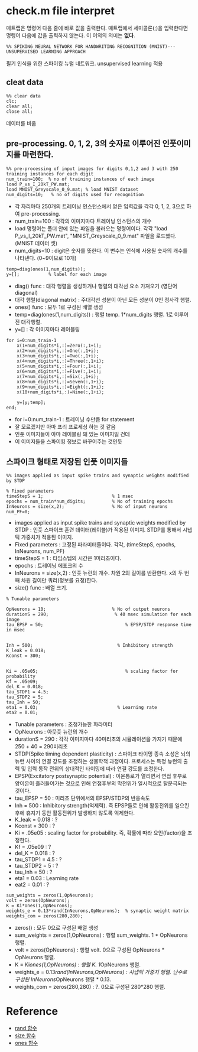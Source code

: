 # check.m file interpret



매트랩은 명령어 다음 줄에 바로 값을 출력한다.
매트랩에서 세미콜론(;)을 입력한다면 명령어 다음에 값을 출력하지 않는다. 이 이외의 의미는 **없다**.




```
%% SPIKING NEURAL NETWORK FOR HANDWRITING RECOGNITION (MNIST)---UNSUPERVISED LEARNING APPROACH
```
필기 인식을 위한 스파이킹 뉴럴 네트워크. unsupervised learning 적용


## cleat data

```
%% clear data
clc;
clear all;
close all;
```

데이터를 비움











## pre-processing. 0, 1, 2, 3의 숫자로 이루어진 인풋이미지를 마련한다. 

```
%% pre-processing of input images for digits 0,1,2 and 3 with 250 training instances for each digit
num_train=100;  % no of training instances of each image
load P_vs_I_20kT_PW.mat;
load MNIST_Greyscale_0_9.mat; % load MNIST dataset
num_digits=10;   % no of digits used for recognition
```

- 각 자리마다 250개의 트레이닝 인스턴스에서 얻은 입력값을 각각  0, 1, 2, 3으로 하여 pre-processing.
- num_train=100 : 각각의 이미지마다 트레이닝 인스턴스의 개수
- load 명령어는 폴더 안에 있는 파일을 불러오는 명령어이다.
각각 "load P_vs_I_20kT_PW.mat", "MNIST_Greyscale_0_9.mat" 파일을 로드했다. (MNIST 데이터 셋)
- num_digits=10 : digit은 숫자를 뜻한다. 이 변수는 인식에 사용될 숫자의 개수를 나타낸다. (0~9이므로 10개)


```
temp=diag(ones(1,num_digits));
y=[];           % label for each image
```

- diag() func : 대각 행렬을 생성하거나 행렬의 대각선 요소 가져오기 (영단어 diagonal)
- 대각 행렬(diagonal matrix) : 주대각선 성분이 아닌 모든 성분이 0인 정사각 행렬.
- ones() func : 모두 1로 구성된 배열 생성
- temp=diag(ones(1,num_digits)) : 행렬 temp. 1*num_digits 행렬. 1로 이루어진 대각행렬. 
- y=[] : 각 이미지마다 레이블링


```
for i=0:num_train-1
    x(1+num_digits*i,:)=Zero(:,1+i);
    x(2+num_digits*i,:)=One(:,1+i);
    x(3+num_digits*i,:)=Two(:,1+i);
    x(4+num_digits*i,:)=Three(:,1+i);
    x(5+num_digits*i,:)=Four(:,1+i);
    x(6+num_digits*i,:)=Five(:,1+i);
    x(7+num_digits*i,:)=Six(:,1+i);
    x(8+num_digits*i,:)=Seven(:,1+i);
    x(9+num_digits*i,:)=Eight(:,1+i);
    x(10+num_digits*i,:)=Nine(:,1+i);    
    
    y=[y;temp];
end;
```

- for i=0:num_train-1 : 트레이닝 수만큼 for statement
- 잘 모르겠지만 아마 프리 프로세싱 하는 것 같음
- 인풋 이미지들이 아마 레이블링 돼 있는 이미지일 건데
- 이 이미지들을 스파이킹 정보로 바꾸어주는 것인듯 









## 스파이크 형태로 저장된 인풋 이미지들

```
%% images applied as input spike trains and synaptic weights modified by STDP

% Fixed parameters
timeStepS = 1;                          % 1 msec
epochs = num_train*num_digits;          % No of training epochs
InNeurons = size(x,2);                  % No of input neurons
num_PF=0;
```

- images applied as input spike trains and synaptic weights modified by STDP : 인풋 스파이크 훈련 데이터(레이블)가 적용된 이미지. STDP를 통해서 시냅틱 가중치가 적용된 이미지. 
- Fixed parameters : 고정된 파라미터들이다. 각각, (timeStepS, epochs, InNeurons, num_PF)
- timeStepS = 1 : 타임스텝의 시간은 1미리초이다.
- epochs : 트레이닝 에포크의 수
- InNeurons = size(x,2) : 인풋 뉴런의 개수. 차원 2의 길이를 반환한다. x의 두 번째 차원 길이만 쿼리(정보를 요청)한다.
- size() func : 배열 크기.

```
% Tunable parameters

OpNeurons = 10;                         % No of output neurons
durationS = 290;                         % 40 msec simulation for each image
tau_EPSP = 50;                               % EPSP/STDP response time in msec


Inh = 500;                                % Inhibitory strength
K_leak = 0.018;
Kconst = 300;


Ki = .05e05;                                 % scaling factor for probability
Kf = .05e09;
del_K = 0.018;
tau_STDP1 = 4.5;
tau_STDP2 = 5;
tau_Inh = 50;
eta1 = 0.03;                              % Learning rate
eta2 = 0.01;

```

- Tunable parameters : 조정가능한 파라미터
- OpNeurons : 아웃풋 뉴런의 개수
- durationS = 290 : 각각 이미지마다 40미리초의 시뮬레이션을 가지기 때문에 250 + 40 = 290미리초
- STDP(Spike timing dependent plasticity) : 스파이크 타이밍 종속 소성은 뇌의 뉴런 사이의 연결 강도를 조정하는 생물학적 과정이다. 프로세스는 특정 뉴런의 출력 및 입력 동작 전위의 상대적인 타이밍에 따라 연결 강도를 조정한다.
- EPSP(Excitatory postsynaptic potential) : 이온통로가 열리면서 연접 후부로 양이온이 흘러들어가는 것으로 인해 연접후부의 막전위가 일시적으로 탈분극되는 것이다.
- tau_EPSP = 50 : 미리초 단위에서의 EPSP/STDP의 반응속도
- Inh = 500 : Inhibitory strength(억제력). 즉 EPSP들로 인해 활동전위를 일으킨 후에 휴지기 동안 활동전위가 발생하지 않도록 억제한다.
- K_leak = 0.018 : ?
- Kconst = 300 : ?
- Ki = .05e05 : scaling factor for probability. 즉, 확률에 따라 요인(factor)을 조정한다.
- Kf = .05e09 : ?
- del_K = 0.018 : ?
- tau_STDP1 = 4.5 : ?
- tau_STDP2 = 5 : ?
- tau_Inh = 50 : ?
- eta1 = 0.03 : Learning rate
- eat2 = 0.01 : ?


```
sum_weights = zeros(1,OpNeurons);
volt = zeros(OpNeurons);
K = Ki*ones(1,OpNeurons);
weights_e = 0.13*rand(InNeurons,OpNeurons);  % synaptic weight matrix
weights_com = zeros(280,280);
```

- zeros() : 모두 0으로 구성된 배열 생성
- sum_weights = zeros(1,OpNeurons) : 행렬 sum_weights. 1 * OpNeurons 행렬.
- volt = zeros(OpNeurons) : 행렬 volt. 0으로 구성된 OpNeurons * OpNeurons 행렬.
- K = Ki*ones(1,OpNeurons) : 행렬 K. 1*OpNeurons 행렬.
- weights_e = 0.13*rand(InNeurons,OpNeurons) : 시냅틱 가중치 행렬. 난수로 구성된 InNeurons*OpNeurons 행렬 * 0.13.
- weights_com = zeros(280,280) : ?. 0으로 구성된 280*280 행렬.





# Reference
- [rand 함수](https://kr.mathworks.com/help/matlab/ref/rand.html)
- [size 함수](https://kr.mathworks.com/support/search.html?q=size&page=1)
- [ones 함수](https://kr.mathworks.com/help/matlab/ref/ones.html)